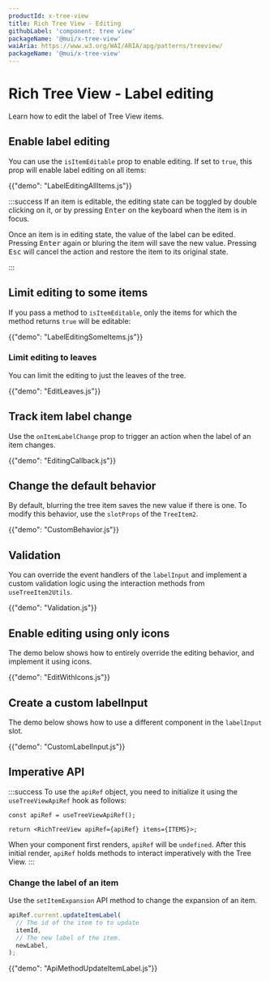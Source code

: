 ```yaml
---
productId: x-tree-view
title: Rich Tree View - Editing
githubLabel: 'component: tree view'
packageName: '@mui/x-tree-view'
waiAria: https://www.w3.org/WAI/ARIA/apg/patterns/treeview/
packageName: '@mui/x-tree-view'
---
```


# Rich Tree View - Label editing

<p class="description">Learn how to edit the label of Tree View items.</p>

## Enable label editing

You can use the `isItemEditable` prop to enable editing.
If set to `true`, this prop will enable label editing on all items:

{{"demo": "LabelEditingAllItems.js"}}

:::success
If an item is editable, the editing state can be toggled by double clicking on it, or by pressing <kbd class="key">Enter</kbd> on the keyboard when the item is in focus.

Once an item is in editing state, the value of the label can be edited. Pressing <kbd class="key">Enter</kbd> again or bluring the item will save the new value. Pressing <kbd class="key">Esc</kbd> will cancel the action and restore the item to its original state.

:::

## Limit editing to some items

If you pass a method to `isItemEditable`, only the items for which the method returns `true` will be editable:

{{"demo": "LabelEditingSomeItems.js"}}

### Limit editing to leaves

You can limit the editing to just the leaves of the tree.

{{"demo": "EditLeaves.js"}}

## Track item label change

Use the `onItemLabelChange` prop to trigger an action when the label of an item changes.

{{"demo": "EditingCallback.js"}}

## Change the default behavior

By default, blurring the tree item saves the new value if there is one.
To modify this behavior, use the `slotProps` of the `TreeItem2`.

{{"demo": "CustomBehavior.js"}}

## Validation

You can override the event handlers of the `labelInput` and implement a custom validation logic using the interaction methods from `useTreeItem2Utils`.

{{"demo": "Validation.js"}}

## Enable editing using only icons

The demo below shows how to entirely override the editing behavior, and implement it using icons.

{{"demo": "EditWithIcons.js"}}

## Create a custom labelInput

The demo below shows how to use a different component in the `labelInput` slot.

{{"demo": "CustomLabelInput.js"}}

## Imperative API

:::success
To use the `apiRef` object, you need to initialize it using the `useTreeViewApiRef` hook as follows:

```tsx
const apiRef = useTreeViewApiRef();

return <RichTreeView apiRef={apiRef} items={ITEMS}>;
```

When your component first renders, `apiRef` will be `undefined`.
After this initial render, `apiRef` holds methods to interact imperatively with the Tree View.
:::

### Change the label of an item

Use the `setItemExpansion` API method to change the expansion of an item.

```ts
apiRef.current.updateItemLabel(
  // The id of the item to to update
  itemId,
  // The new label of the item.
  newLabel,
);
```

{{"demo": "ApiMethodUpdateItemLabel.js"}}
